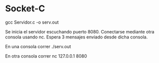 # Socket-C


gcc Servidor.c -o serv.out

Se inicia el servidor escuchando puerto 8080. Conectarse mediante otra consola usando nc. Espera 3 mensajes enviado desde dicha consola. 


En una consola correr ./serv.out

En otra consola correr nc 127.0.0.1 8080

